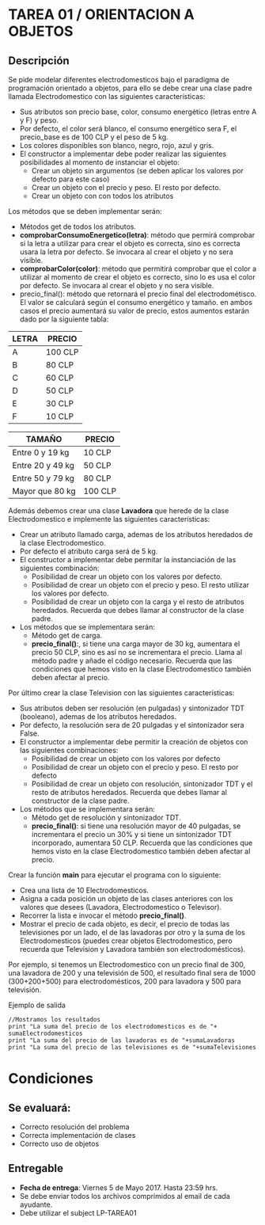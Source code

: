 # TAREA 01 / ORIENTACION A OBJETOS
## Descripción 
Se pide modelar diferentes electrodomesticos bajo el paradigma de programación orientado a objetos, para ello se debe crear una clase padre llamada Electrodomestico con las siguientes características:
* Sus atributos son precio base, color, consumo energético (letras entre A y F) y peso.
* Por defecto, el color será blanco, el consumo energético sera F, el precio_base es de 100 CLP y el peso de 5 kg. 
* Los colores disponibles son blanco, negro, rojo, azul y gris. 
* El constructor a implementar debe poder realizar las siguientes posibilidades al momento de instanciar el objeto:
    * Crear un objeto sin argumentos (se deben aplicar los valores por defecto para este caso)
    * Crear un objeto con el precio y peso. El resto por defecto.
    * Crear un objeto con con todos los atributos

Los métodos que se deben implementar serán:

* Métodos get de todos los atributos.
* __comprobarConsumoEnergetico(letra)__: método que permirá comprobar si la letra a utilizar para crear el objeto es correcta, sino es correcta usara la letra por defecto. Se invocara al crear el objeto y no sera visible.
* __comprobarColor(color)__: método que permitirá comprobar que el color a utilizar al momento de crear el objeto es correcto, sino lo es usa el color por defecto. Se invocara al crear el objeto y no sera visible.
* precio_final(): método que retornará el precio final del electrodométisco. El valor se calculará según el consumo energético y tamaño. en ambos casos el precio aumentará su valor de precio, estos aumentos estarán dado por la siguiente tabla:

LETRA | PRECIO
-- | --
A | 100 CLP
B | 80 CLP
C | 60 CLP
D | 50 CLP
E | 30 CLP
F | 10 CLP


TAMAÑO | PRECIO
-- | --
Entre 0 y 19 kg | 10 CLP
Entre 20 y 49 kg | 50 CLP
Entre 50 y 79 kg | 80 CLP
Mayor que 80 kg | 100 CLP

Además debemos crear una clase __Lavadora__ que herede de la clase Electrodomestico e implemente las siguientes características:

* Crear un atributo llamado carga, ademas de los atributos heredados de la clase Electrodomestico.
* Por defecto el atributo carga será de 5 kg. 
* El constructor a implementar debe permitar la instanciación de las siguientes combinación:
    * Posibilidad de crear un objeto con los valores por defecto.
    * Posibilidad de crear un objeto con el precio y peso. El resto utilizar los valores por defecto.
    * Posibilidad de crear un objeto con la carga y el resto de atributos heredados. Recuerda que debes llamar al constructor de la clase padre.
* Los métodos que se implementara serán:
    * Método get de carga.
    * __precio_final()__:, si tiene una carga mayor de 30 kg, aumentara el precio 50 CLP, sino es así no se incrementara el precio. Llama al método padre y añade el código necesario. Recuerda que las condiciones que hemos visto en la clase Electrodomestico también deben afectar al precio.

Por último crear la clase Television con las siguientes características:

* Sus atributos deben ser resolución (en pulgadas) y sintonizador TDT (booleano), ademas de los atributos heredados.
* Por defecto, la resolución sera de 20 pulgadas y el sintonizador sera False.
* El constructor a implementar debe permitir la creación de objetos con las siguientes combinaciones: 
    * Posibilidad de crear un objeto con los valores por defecto
    * Posibilidad de crear un objeto con el precio y peso. El resto por defecto
    * Posibilidad de crear un objeto con resolución, sintonizador TDT y el resto de atributos heredados. Recuerda que debes llamar al constructor de la clase padre.
* Los métodos que se implementara serán:
    * Método get de resolución y sintonizador TDT.
    * __precio_final()__: si tiene una resolución mayor de 40 pulgadas, se incrementara el precio un 30% y si tiene un sintonizador TDT incorporado, aumentara 50 CLP. Recuerda que las condiciones que hemos visto en la clase Electrodomestico también deben afectar al precio.

Crear la función __main__ para ejecutar el programa con lo siguiente:
* Crea una lista de 10 Electrodomesticos.
* Asigna a cada posición un objeto de las clases anteriores con los valores que desees (Lavadora, Electrodomestico o Televisor).
* Recorrer la lista e invocar el método __precio_final()__.
* Mostrar el precio de cada objeto, es decir, el precio de todas las televisiones por un lado, el de las lavadoras por otro y la suma de los Electrodomesticos (puedes crear objetos Electrodomestico, pero recuerda que Television y Lavadora también son electrodomésticos). 


Por ejemplo, si tenemos un Electrodomestico con un precio final de 300, una lavadora de 200 y una televisión de 500, el resultado final sera de 1000 (300+200+500) para electrodomésticos, 200 para lavadora y 500 para televisión.

Ejemplo de salida
~~~
//Mostramos los resultados
print "La suma del precio de los electrodomesticos es de "+ sumaElectrodomesticos 
print "La suma del precio de las lavadoras es de "+sumaLavadoras
print "La suma del precio de las televisiones es de "+sumaTelevisiones
~~~


# Condiciones  
## Se evaluará: 

* Correcto resolución del problema
* Correcta implementación de clases 
* Correcto uso de objetos

## Entregable 
* __Fecha de entrega__: Viernes 5 de Mayo 2017. Hasta 23:59 hrs.
* Se debe enviar todos los archivos comprimidos al email de cada ayudante.
* Debe utilizar el subject LP-TAREA01 